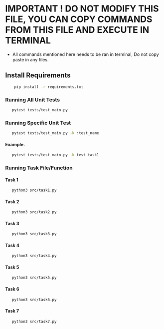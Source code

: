 # IMPORTANT ! DO NOT MODIFY THIS FILE, YOU CAN COPY COMMANDS FROM THIS FILE AND EXECUTE IN TERMINAL

- All commands mentioned here needs to be ran in terminal, Do not copy paste in any files.

## Install Requirements

```bash
    pip install -r requirements.txt
```

### Running All Unit Tests 

```bash
   pytest tests/test_main.py
```

### Running Specific Unit Test

```bash
   pytest tests/test_main.py -k :test_name
```

#### Example.

```bash
   pytest tests/test_main.py -k test_task1
```

### Running Task File/Function 

#### Task 1
```bash
   python3 src/task1.py
```

#### Task 2
```bash
   python3 src/task2.py
```

#### Task 3
```bash
   python3 src/task3.py
```

#### Task 4
```bash
   python3 src/task4.py
```

#### Task 5
```bash
   python3 src/task5.py
```

#### Task 6
```bash
   python3 src/task6.py
```

#### Task 7
```bash
   python3 src/task7.py
```